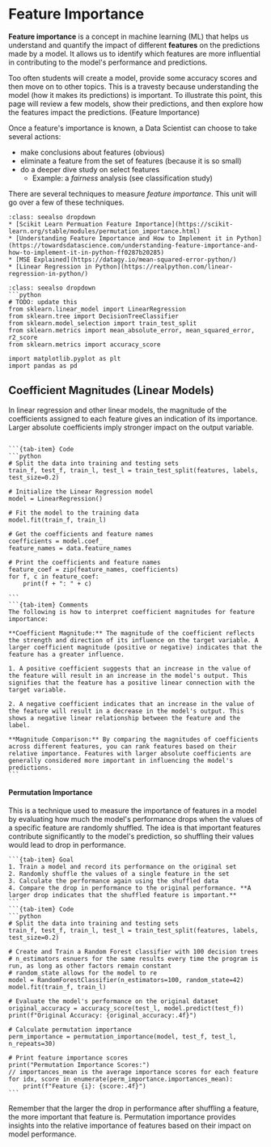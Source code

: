 # Feature Importance 

**Feature importance** is a concept in machine learning (ML) that helps us understand and quantify the impact of 
different **features** on the predictions made by a model. It allows us to identify which features are more 
influential in contributing to the model's performance and predictions.  

Too often students will create a model, provide some accuracy scores and then move on to other topics. This is a travesty
because understanding the model (how it makes its predictions) is important. To illustrate this point, this page will review 
a few models, show their predictions, and then explore how the features impact the predictions. (Feature Importance)   

Once a feature's importance is known, a Data Scientist can choose to take several actions:  
* make conclusions about features (obvious)  
* eliminate a feature from the set of features (because it is so small)   
* do a deeper dive study on select features   
    * Example: a _fairness_ analysis (see classification study)  

There are several techniques to measure _feature importance_. This unit will go over a few of these techniques.  

```{admonition} External Resources
:class: seealso dropdown
* [Scikit Learn Permuation Feature Importance](https://scikit-learn.org/stable/modules/permutation_importance.html)  
* [Understanding Feature Importance and How to Implement it in Python](https://towardsdatascience.com/understanding-feature-importance-and-how-to-implement-it-in-python-ff0287b20285)  
* [MSE Explained](https://datagy.io/mean-squared-error-python/)  
* [Linear Regression in Python](https://realpython.com/linear-regression-in-python/)
```

```{admonition} imports
:class: seealso dropdown
```python
# TODO: update this
from sklearn.linear_model import LinearRegression
from sklearn.tree import DecisionTreeClassifier
from sklearn.model_selection import train_test_split
from sklearn.metrics import mean_absolute_error, mean_squared_error, r2_score
from sklearn.metrics import accuracy_score

import matplotlib.pyplot as plt
import pandas as pd

```

## Coefficient Magnitudes (Linear Models)
In linear regression and other linear models, the magnitude of the coefficients assigned to each feature gives an indication of its importance. Larger absolute coefficients imply stronger impact on the output variable.

````{tab-set}

```{tab-item} Code
```python
# Split the data into training and testing sets
train_f, test_f, train_l, test_l = train_test_split(features, labels, test_size=0.2)

# Initialize the Linear Regression model
model = LinearRegression()

# Fit the model to the training data
model.fit(train_f, train_l)

# Get the coefficients and feature names
coefficients = model.coef_
feature_names = data.feature_names

# Print the coefficients and feature names
feature_coef = zip(feature_names, coefficients)
for f, c in feature_coef:
    print(f + ": " + c)

```
```{tab-item} Comments
The following is how to interpret coefficient magnitudes for feature importance:

**Coefficient Magnitude:** The magnitude of the coefficient reflects the strength and direction of its influence on the target variable. A larger coefficient magnitude (positive or negative) indicates that the feature has a greater influence.

1. A positive coefficient suggests that an increase in the value of the feature will result in an increase in the model's output. This signifies that the feature has a positive linear connection with the target variable.

2. A negative coefficient indicates that an increase in the value of the feature will result in a decrease in the model's output. This shows a negative linear relationship between the feature and the label.

**Magnitude Comparison:** By comparing the magnitudes of coefficients across different features, you can rank features based on their relative importance. Features with larger absolute coefficients are generally considered more important in influencing the model's predictions.
```
````
#### Permutation Importance
This is a technique used to measure the importance of features in a model by evaluating how much the model's performance drops when the values of a specific feature are randomly shuffled. The idea is that important features contribute significantly to the model's prediction, so shuffling their values would lead to drop in performance.
````{tab-set}
```{tab-item} Goal
1. Train a model and record its performance on the original set
2. Randomly shuffle the values of a single feature in the set
3. Calculate the performance again using the shuffled data
4. Compare the drop in performance to the original performance. **A larger drop indicates that the shuffled feature is important.**
```
```{tab-item} Code
```python
# Split the data into training and testing sets
train_f, test_f, train_l, test_l = train_test_split(features, labels, test_size=0.2)

# Create and Train a Random Forest classifier with 100 decision trees
# n_estimators esnuers for the same results every time the program is run, as long as other factors remain constant
# random_state allows for the model to re
model = RandomForestClassifier(n_estimators=100, random_state=42)
model.fit(train_f, train_l)

# Evaluate the model's performance on the original dataset
original_accuracy = accuracy_score(test_l, model.predict(test_f))
print(f"Original Accuracy: {original_accuracy:.4f}")

# Calculate permutation importance
perm_importance = permutation_importance(model, test_f, test_l, n_repeats=30)

# Print feature importance scores
print("Permutation Importance Scores:")
// importances_mean is the average importance scores for each feature
for idx, score in enumerate(perm_importance.importances_mean):
    print(f"Feature {i}: {score:.4f}")
```
````
Remember that the larger the drop in performance after shuffling a feature, the more important that feature is. Permutation importance provides insights into the relative importance of features based on their impact on model performance.






